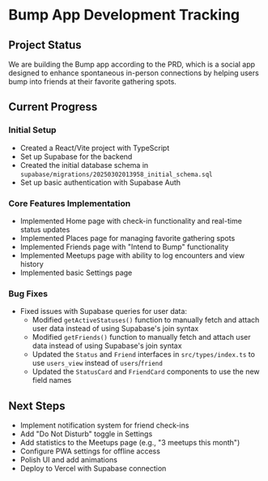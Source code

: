 # Bump App Development Tracking

## Project Status

We are building the Bump app according to the PRD, which is a social app designed to enhance spontaneous in-person connections by helping users bump into friends at their favorite gathering spots.

## Current Progress

### Initial Setup
- Created a React/Vite project with TypeScript
- Set up Supabase for the backend
- Created the initial database schema in `supabase/migrations/20250302013958_initial_schema.sql`
- Set up basic authentication with Supabase Auth

### Core Features Implementation
- Implemented Home page with check-in functionality and real-time status updates
- Implemented Places page for managing favorite gathering spots
- Implemented Friends page with "Intend to Bump" functionality
- Implemented Meetups page with ability to log encounters and view history
- Implemented basic Settings page

### Bug Fixes
- Fixed issues with Supabase queries for user data:
  - Modified `getActiveStatuses()` function to manually fetch and attach user data instead of using Supabase's join syntax
  - Modified `getFriends()` function to manually fetch and attach user data instead of using Supabase's join syntax
  - Updated the `Status` and `Friend` interfaces in `src/types/index.ts` to use `users_view` instead of `users`/`friend`
  - Updated the `StatusCard` and `FriendCard` components to use the new field names

## Next Steps
- Implement notification system for friend check-ins
- Add "Do Not Disturb" toggle in Settings
- Add statistics to the Meetups page (e.g., "3 meetups this month")
- Configure PWA settings for offline access
- Polish UI and add animations
- Deploy to Vercel with Supabase connection